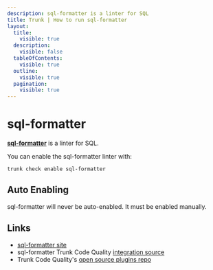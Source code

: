 ```yaml
---
description: sql-formatter is a linter for SQL
title: Trunk | How to run sql-formatter
layout:
  title:
    visible: true
  description:
    visible: false
  tableOfContents:
    visible: true
  outline:
    visible: true
  pagination:
    visible: true
---
```


# sql-formatter

[**sql-formatter**](https://github.com/sql-formatter-org/sql-formatter#readme) is a linter for SQL.

You can enable the sql-formatter linter with:

```shell
trunk check enable sql-formatter
```

## Auto Enabling

sql-formatter will never be auto-enabled. It must be enabled manually.





## Links

- [sql-formatter site](https://github.com/sql-formatter-org/sql-formatter#readme)
- sql-formatter Trunk Code Quality [integration source](https://github.com/trunk-io/plugins/tree/main/linters/sql-formatter)
- Trunk Code Quality's [open source plugins repo](https://github.com/trunk-io/plugins/tree/main)
